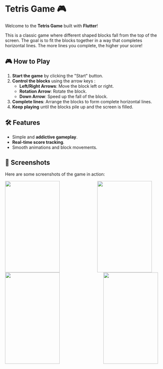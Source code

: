 # Tetris Game 🎮

Welcome to the **Tetris Game** built with **Flutter**!

This is a classic game where different shaped blocks fall from the top of the screen. The goal is to fit the blocks together in a way that completes horizontal lines. The more lines you complete, the higher your score!

## 🎮 How to Play
1. **Start the game** by clicking the "Start" button.
2. **Control the blocks** using the arrow keys :
   - **Left/Right Arrows**: Move the block left or right.
   - **Rotation Arrow**: Rotate the block.
   - **Down Arrow**: Speed up the fall of the block.
3. **Complete lines**: Arrange the blocks to form complete horizontal lines.
4. **Keep playing** until the blocks pile up and the screen is filled.

## 🛠️ Features
- Simple and **addictive gameplay**.
- **Real-time score tracking**.
- Smooth animations and block movements.

## 📱 Screenshots
Here are some screenshots of the game in action:

<div style="display: flex; justify-content: space-between; align-items: center; flex-wrap: wrap;">
  <img src="https://github.com/user-attachments/assets/de0b13fc-a461-44e1-8fc7-070bbe0f3667" width="180" height="300" style="margin-right: 20px;">
  <img src="https://github.com/user-attachments/assets/77857707-cf8a-48b7-ba86-5f2fb47dab66" width="180" height="300" style="margin-right: 20px;">
  <img src="https://github.com/user-attachments/assets/5b0f006c-3cab-400b-aa8f-63c770c1cf21" width="180" height="300" style="margin-right: 20px;">
  <img src="https://github.com/user-attachments/assets/b802da1a-1144-4d08-97a1-e0c4a6352e88" width="180" height="300">
</div>

